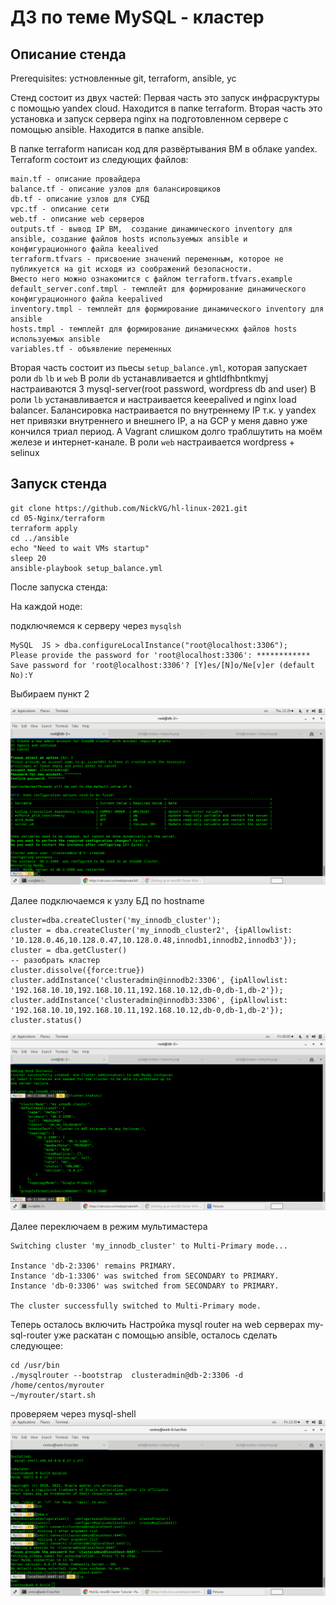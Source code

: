 # ДЗ по теме MySQL - кластер

## Описание стенда
Prerequisites:
устновленные git, terraform, ansible, yc

Стенд состоит из двух частей:
Первая часть это запуск инфрасруктуры с помощью yandex cloud. Находится в папке terraform.
Вторая часть это установка и запуск сервера nginx на подготовленном сервере с помощью ansible. Находится в папке ansible.


В папке terraform написан код для развёртывания ВМ в облаке yandex.
Terraform состоит из следующих файлов:
```
main.tf - описание провайдера
balance.tf - описание узлов для балансировщиков
db.tf - описание узлов для СУБД
vpc.tf - описание сети
web.tf - описание web серверов
outputs.tf - вывод IP ВМ,  создание динамического inventory для ansible, создание файлов hosts используемых ansible и конфигурационного файла keealived
terraform.tfvars - присвоение значений переменным, которое не публикуется на git исходя из соображений безопасности.
Вместо него можно ознакомится с файлом terraform.tfvars.example
default_server.conf.tmpl - темплейт для формирование динамического конфигурационного файла keepalived
inventory.tmpl - темплейт для формирование динамического inventory для ansible
hosts.tmpl - темплейт для формирование динамическмх файлов hosts используемых ansible
variables.tf - объявление переменных
```

Вторая часть состоит из пьесы `setup_balance.yml`, которая запускает роли `db` `lb` и `web`
В роли `db` устанавливается и ghtldfhbntkmyj настраиваются 3 mysql-server(root password, wordpress db and user)
В роли `lb` устанавливается и настраивается keeepalived и nginx load balancer. Балансировка настраивается по внутреннему IP т.к. у yandex нет привязки внутреннего и внешнего IP, а на GCP у меня давно уже кончился триал период. А Vagrant  слишком долго траблшутить на моём железе и интернет-канале.
В роли `web` настраивается wordpress + selinux

## Запуск стенда
```
git clone https://github.com/NickVG/hl-linux-2021.git
cd 05-Nginx/terraform
terraform apply
cd ../ansible
echo "Need to wait VMs startup"
sleep 20
ansible-playbook setup_balance.yml
```

После запуска стенда:

На каждой ноде:

подключяемся к серверу через `mysqlsh`

```
MySQL  JS > dba.configureLocalInstance("root@localhost:3306");
Please provide the password for 'root@localhost:3306': ************
Save password for 'root@localhost:3306'? [Y]es/[N]o/Ne[v]er (default No):Y
```

Выбираем пункт 2

![Image of dba.configureLocalInstance("root@localhost:3306");](dba.configureLocalInstance.png)

Далее подключаемся к узлу БД по hostname
```shell.connect('clusteradmin@db-2:3306');
cluster=dba.createCluster('my_innodb_cluster');
cluster = dba.createCluster('my_innodb_cluster2', {ipAllowlist: '10.128.0.46,10.128.0.47,10.128.0.48,innodb1,innodb2,innodb3'});
cluster = dba.getCluster()
-- разобрать кластер
cluster.dissolve({force:true})
cluster.addInstance('clusteradmin@innodb2:3306', {ipAllowlist: '192.168.10.10,192.168.10.11,192.168.10.12,db-0,db-1,db-2'});
cluster.addInstance('clusteradmin@innodb3:3306', {ipAllowlist: '192.168.10.10,192.168.10.11,192.168.10.12,db-0,db-1,db-2'});
cluster.status()
```
![Image of Single-Primary Cluster;](SinglePrimary.png)

Далее переключаем в режим мультимастера

``` MySQL  db-2:3306 ssl  JS > cluster.switchToMultiPrimaryMode()
Switching cluster 'my_innodb_cluster' to Multi-Primary mode...

Instance 'db-2:3306' remains PRIMARY.
Instance 'db-1:3306' was switched from SECONDARY to PRIMARY.
Instance 'db-0:3306' was switched from SECONDARY to PRIMARY.

The cluster successfully switched to Multi-Primary mode.
```

Теперь осталось включить
Настройка mysql router на web серверах
my-sql-router уже раскатан с помощью ansible, осталось сделать следующее:

```
cd /usr/bin
./mysqlrouter --bootstrap  clusteradmin@db-2:3306 -d /home/centos/myrouter
~/myrouter/start.sh
```

проверяем через mysql-shell
![Image of MySQL router;](mysql-router.png)

